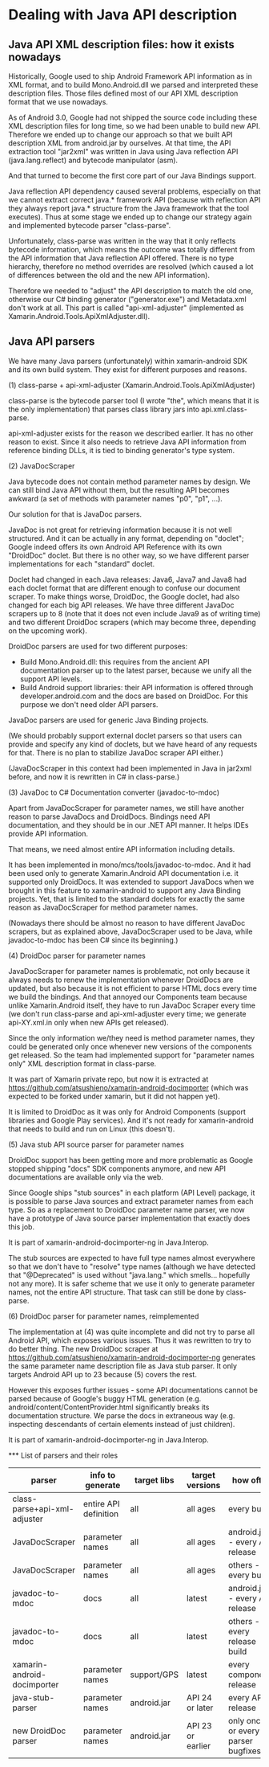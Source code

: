 
# Dealing with Java API description

## Java API XML description files: how it exists nowadays

Historically, Google used to ship Android Framework API information as in XML format, and to build Mono.Android.dll we parsed and interpreted these description files. Those files defined most of our API XML description format that we use nowadays.

As of Android 3.0, Google had not shipped the source code including these XML description files for long time, so we had been unable to build new API. Therefore we ended up to change our approach so that we built API description XML from android.jar by ourselves. At that time, the API extraction tool "jar2xml" was written in Java using Java reflection API (java.lang.reflect) and bytecode manipulator (asm).

And that turned to become the first core part of our Java Bindings support.

Java reflection API dependency caused several problems, especially on that we cannot extract correct java.* framework API (because with reflection API they always report java.* structure from the Java framework that the tool executes). Thus at some stage we ended up to change our strategy again and implemented bytecode parser "class-parse".

Unfortunately, class-parse was written in the way that it only reflects bytecode information, which means the outcome was totally different from the API information that Java reflection API offered. There is no type hierarchy, therefore no method overrides are resolved (which caused a lot of differences between the old and the new API information).

Therefore we needed to "adjust" the API description to match the old one, otherwise our C# binding generator ("generator.exe") and Metadata.xml don't work at all. This part is called "api-xml-adjuster" (implemented as Xamarin.Android.Tools.ApiXmlAdjuster.dll).


## Java API parsers

We have many Java parsers (unfortunately) within xamarin-android SDK and its own build system. They exist for different purposes and reasons.

(1) class-parse + api-xml-adjuster (Xamarin.Android.Tools.ApiXmlAdjuster)

class-parse is the bytecode parser tool (I wrote "the", which means that it is the only implementation) that parses class library jars into api.xml.class-parse.

api-xml-adjuster exists for the reason we described earlier. It has no other reason to exist. Since it also needs to retrieve Java API information from reference binding DLLs, it is tied to binding generator's type system.

(2) JavaDocScraper

Java bytecode does not contain method parameter names by design. We can still bind Java API without them, but the resulting API becomes awkward (a set of methods with parameter names "p0", "p1", ...).

Our solution for that is JavaDoc parsers.

JavaDoc is not great for retrieving information because it is not well structured. And it can be actually in any format, depending on "doclet"; Google indeed offers its own Android API Reference with its own "DroidDoc" doclet. But there is no other way, so we have different parser implementations for each "standard" doclet.

Doclet had changed in each Java releases: Java6, Java7 and Java8 had each doclet format that are different enough to confuse our document scraper. To make things worse, DroidDoc, the Google doclet, had also changed for each big API releases. We have three different JavaDoc scrapers up to 8 (note that it does not even include Java9 as of writing time) and two different DroidDoc scrapers (which may become three, depending on the upcoming work).

DroidDoc parsers are used for two different purposes:

* Build Mono.Android.dll: this requires from the ancient API documentation parser up to the latest parser, because we unify all the support API levels.
* Build Android support libraries: their API information is offered through developer.android.com and the docs are based on DroidDoc. For this purpose we don't need older API parsers.

JavaDoc parsers are used for generic Java Binding projects.

(We should probably support external doclet parsers so that users can provide and specify any kind of doclets, but we have heard of any requests for that. There is no plan to stabilize JavaDoc scraper API either.)

(JavaDocScraper in this context had been implemented in Java in jar2xml before, and now it is rewritten in C# in class-parse.)

(3) JavaDoc to C# Documentation converter (javadoc-to-mdoc)

Apart from JavaDocScraper for parameter names, we still have another reason to parse JavaDocs and DroidDocs. Bindings need API documentation, and they should be in our .NET API manner. It helps IDEs provide API information.

That means, we need almost entire API information including details.

It has been implemented in mono/mcs/tools/javadoc-to-mdoc. And it had been used only to generate Xamarin.Android API documentation i.e. it supported only DroidDocs. It was extended to support JavaDocs when we brought in this feature to xamarin-android to support any Java Binding projects. Yet, that is limited to the standard doclets for exactly the same reason as JavaDocScraper for method parameter names.

(Nowadays there should be almost no reason to have different JavaDoc scrapers, but as explained above, JavaDocScraper used to be Java, while javadoc-to-mdoc has been C# since its beginning.)

(4) DroidDoc parser for parameter names

JavaDocScraper for parameter names is problematic, not only because it always needs to renew the implementation whenever DroidDocs are updated, but also because it is not efficient to parse HTML docs every time we build the bindings. And that annoyed our Components team because unlike Xamarin.Android itself, they have to run JavaDoc Scraper every time (we don't run class-parse and api-xml-adjuster every time; we generate api-XY.xml.in only when new APIs get released).

Since the only information we/they need is method parameter names, they could be generated only once whenever new versions of the components get released. So the team had implemented support for "parameter names only" XML description format in class-parse.

It was part of Xamarin private repo, but now it is extracted at https://github.com/atsushieno/xamarin-android-docimporter (which was expected to be forked under xamarin, but it did not happen yet).

It is limited to DroidDoc as it was only for Android Components (support libraries and Google Play services). And it's not ready for xamarin-android that needs to build and run on Linux (this doesn't).

(5) Java stub API source parser for parameter names

DroidDoc support has been getting more and more problematic as Google stopped shipping "docs" SDK components anymore, and new API documentations are available only via the web.

Since Google ships "stub sources" in each platform (API Level) package, it is possible to parse Java sources and extract parameter names from each type. So as a replacement to DroidDoc parameter name parser, we now have a prototype of Java source parser implementation that exactly does this job.

It is part of xamarin-android-docimporter-ng in Java.Interop.

The stub sources are expected to have full type names almost everywhere so that we don't have to "resolve" type names (although we have detected that "@Deprecated" is used without "java.lang." which smells... hopefully not any more). It is safer scheme that we use it only to generate parameter names, not the entire API structure. That task can still be done by class-parse.

(6) DroidDoc parser for parameter names, reimplemented

The implementation at (4) was quite incomplete and did not try to parse all Android API, which exposes various issues. Thus it was rewritten to try to do better thing. The new DroidDoc scraper at https://github.com/atsushieno/xamarin-android-docimporter-ng generates the same parameter name description file as Java stub parser. It only targets Android API up to 23 because (5) covers the rest.

However this exposes further issues - some API documentations cannot be parsed because of Google's buggy HTML generation (e.g. android/content/ContentProvider.html significantly breaks its documentation structure. We parse the docs in extraneous way (e.g. inspecting descendants of certain elements instead of just children).

It is part of xamarin-android-docimporter-ng in Java.Interop.



*** List of parsers and their roles

| parser | info to generate | target libs | target versions | how often |
|-----------------------------|-----------------------|-----|---|---|
|class-parse+api-xml-adjuster | entire API definition | all | all ages | every build
|JavaDocScraper | parameter names | all | all ages | android.jar - every API release
|JavaDocScraper | parameter names | all | all ages | others - every build
|javadoc-to-mdoc | docs | all | latest | android.jar - every API release
|javadoc-to-mdoc | docs | all | latest | others - every release build
|xamarin-android-docimporter | parameter names | support/GPS | latest | every components release
|java-stub-parser | parameter names | android.jar | API 24 or later | every API release
|new DroidDoc parser | parameter names | android.jar | API 23 or earlier | only once, or every parser bugfixes


